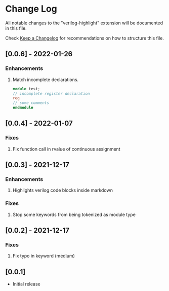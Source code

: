 # Change Log

All notable changes to the "verilog-highlight" extension will be documented in this file.

Check [Keep a Changelog](http://keepachangelog.com/) for recommendations on how to structure this file.

## [0.0.6] - 2022-01-26

### Enhancements
1. Match incomplete declarations.
   ```verilog
   module test;
   // incomplete register declaration
   reg
   // some comments
   endmodule
   ```

## [0.0.4] - 2022-01-07

### Fixes

1. Fix function call in rvalue of continuous assignment
## [0.0.3] - 2021-12-17

### Enhancements

1. Highlights verilog code blocks inside markdown
### Fixes

1. Stop some keywords from being tokenized as module type

## [0.0.2] - 2021-12-17

### Fixes

1. Fix typo in keyword (medium)

## [0.0.1]

- Initial release
